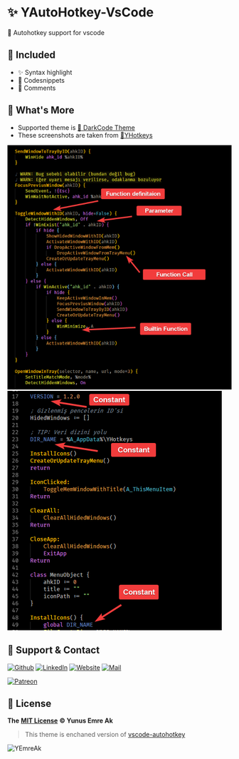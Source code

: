 # ✨ YAutoHotkey-VsCode

🤝 Autohotkey support for vscode

## 🍱 Included

- ✨ Syntax highlight
- 💫 Codesnippets
- 💬 Comments

## 🚀 What's More

* Supported theme is [🖤 DarkCode Theme](https://marketplace.visualstudio.com/items?itemName=yedhrab.darkcode-theme-adopted-python-and-markdown)
* These screenshots are taken from [🌱YHotkeys](https://github.com/yedhrab/YHotkeys)

![](res/preview.png)
![](res/constants.png)

## 💖 Support & Contact

​[​![Github](https://drive.google.com/uc?id=1PzkuWOoBNMg0uOMmqwHtVoYt0WCqi-O5)​](https://github.com/yedhrab) [​![LinkedIn](https://drive.google.com/uc?id=1hvdil0ZHVEzekQ4AYELdnPOqzunKpnzJ)​](https://www.linkedin.com/in/yemreak/) [​![Website](https://drive.google.com/uc?id=1wR8Ph0FBs36ZJl0Ud-HkS0LZ9b66JBqJ)​](https://yemreak.com/) [​![Mail](https://drive.google.com/uc?id=142rP0hbrnY8T9kj_84_r7WxPG1hzWEcN)​](mailto::yedhrab@gmail.com?subject=YBilgiler%20%7C%20Github)​

​[​![Patreon](https://drive.google.com/uc?id=11YmCRmySX7v7QDFS62ST2JZuE70RFjDG)](https://www.patreon.com/yemreak/)

## 🔏 License

**The** [**MIT License**](https://choosealicense.com/licenses/mit/) **© Yunus Emre Ak**

> This theme is enchaned version of [vscode-autohotkey](https://github.com/stef-levesque/vscode-autohotkey)

![YEmreAk](https://drive.google.com/uc?id=1Wd_YLVOkAhXPVqFMx_aZyFvyTy_88H-Z)
